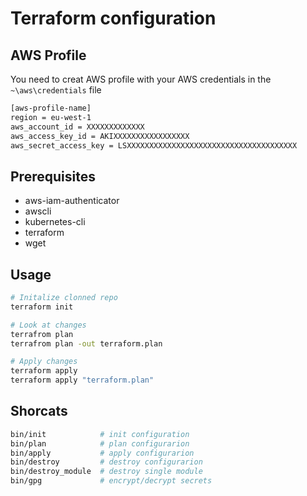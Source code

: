 # Terraform configuration

## AWS Profile

You need to creat AWS profile with your AWS credentials in the `~\aws\credentials` file

```sh
[aws-profile-name]
region = eu-west-1
aws_account_id = XXXXXXXXXXXXX
aws_access_key_id = AKIXXXXXXXXXXXXXXXXX
aws_secret_access_key = LSXXXXXXXXXXXXXXXXXXXXXXXXXXXXXXXXXXXXXX
```

## Prerequisites

* aws-iam-authenticator
* awscli
* kubernetes-cli
* terraform
* wget

## Usage

```bash
# Initalize clonned repo
terraform init

# Look at changes
terrafrom plan
terrafrom plan -out terraform.plan

# Apply changes
terraform apply
terraform apply "terraform.plan"
```

## Shorcats

```sh
bin/init            # init configuration
bin/plan            # plan configurarion
bin/apply           # apply configurarion
bin/destroy         # destroy configurarion
bin/destroy_module  # destroy single module
bin/gpg             # encrypt/decrypt secrets
```
